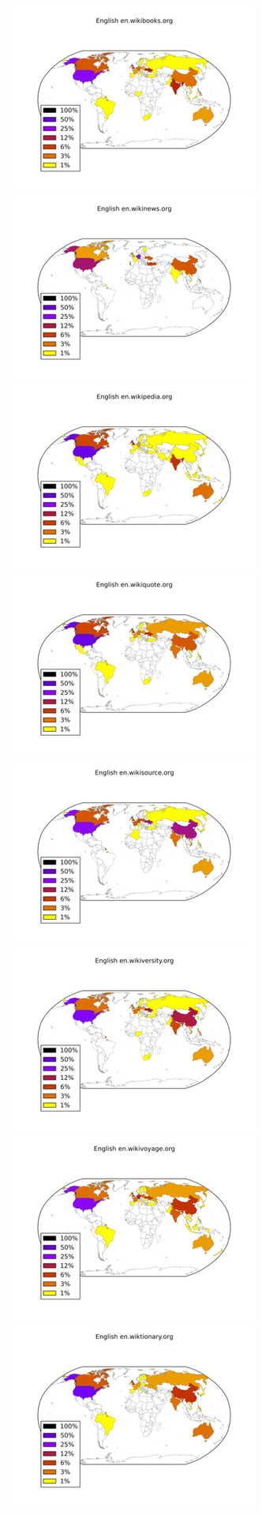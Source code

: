 ![](/images/English-en.wikibooks.org.png)
![](/images/English-en.wikinews.org.png)
![](/images/English-en.wikipedia.org.png)
![](/images/English-en.wikiquote.org.png)
![](/images/English-en.wikisource.org.png)
![](/images/English-en.wikiversity.org.png)
![](/images/English-en.wikivoyage.org.png)
![](/images/English-en.wiktionary.org.png)
